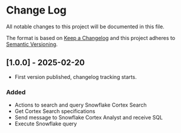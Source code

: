 # Change Log

All notable changes to this project will be documented in this file.

The format is based on [Keep a Changelog](https://keepachangelog.com/)
and this project adheres to [Semantic Versioning](https://semver.org/).

## [1.0.0] - 2025-02-20

- First version published, changelog tracking starts.

### Added

- Actions to search and query Snowflake Cortex Search
- Get Cortex Search specifications
- Send message to Snowflake Cortex Analyst and receive SQL
- Execute Snowflake query
